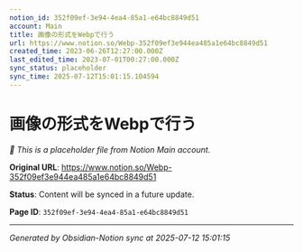 ```yaml
---
notion_id: 352f09ef-3e94-4ea4-85a1-e64bc8849d51
account: Main
title: 画像の形式をWebpで行う
url: https://www.notion.so/Webp-352f09ef3e944ea485a1e64bc8849d51
created_time: 2023-06-26T12:27:00.000Z
last_edited_time: 2023-07-01T00:27:00.000Z
sync_status: placeholder
sync_time: 2025-07-12T15:01:15.104594
---
```


# 画像の形式をWebpで行う

*🔄 This is a placeholder file from Notion Main account.*

**Original URL**: https://www.notion.so/Webp-352f09ef3e944ea485a1e64bc8849d51

**Status**: Content will be synced in a future update.

**Page ID**: `352f09ef-3e94-4ea4-85a1-e64bc8849d51`

---

*Generated by Obsidian-Notion sync at 2025-07-12 15:01:15*
